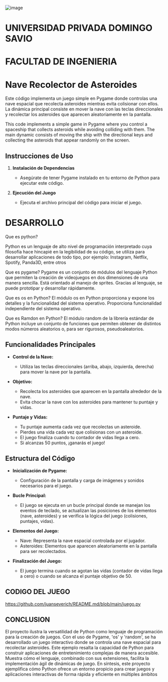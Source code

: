 ![image](https://github.com/juanseverich/README.md/assets/151221322/c6443b90-c6c1-4fab-a7a3-998f719b9334)

# UNIVERSIDAD PRIVADA DOMINGO SAVIO
# FACULTAD DE INGENIERIA

# Nave Recolector de Asteroides

Este código implementa un juego simple en Pygame donde controlas una nave espacial que recolecta asteroides mientras evita colisionar con ellos. La dinámica principal consiste en mover la nave con las teclas direccionales y recolectar los asteroides que aparecen aleatoriamente en la pantalla.

This code implements a simple game in Pygame where you control a spaceship that collects asteroids while avoiding colliding with them. The main dynamic consists of moving the ship with the directional keys and collecting the asteroids that appear randomly on the screen.

## Instrucciones de Uso

1. **Instalación de Dependencias**
   - Asegúrate de tener Pygame instalado en tu entorno de Python para ejecutar este código.

2. **Ejecución del Juego**
   - Ejecuta el archivo principal del código para iniciar el juego.

# DESARROLLO
 Que es python?
 
 Python es un lenguaje de alto nivel de programación interpretado cuya filosofía hace hincapié en la legibilidad de su código, se utiliza 
 para desarrollar aplicaciones de todo tipo, por ejemplo: Instagram, Netflix, Spotify, Panda3D, entre otros

 Que es pygame?
 Pygame es un conjunto de módulos del lenguaje Python que permiten la creación de videojuegos en dos dimensiones de una manera sencilla.
 Está orientado al manejo de sprites. Gracias al lenguaje, se puede prototipar y desarrollar rápidamente.

 Que es os en Python?
 El módulo os en Python proporciona y expone los detalles y la funcionalidad del sistema operativo. Proporciona funcionalidad              independiente del sistema operativo.

 Que es Ramdon en Python?
 El módulo random de la librería estándar de Python incluye un conjunto de funciones que permiten obtener de distintos modos números
 aleatorios o, para ser rigurosos, pseudoaleatorios.
 


## Funcionalidades Principales

- **Control de la Nave:**
  - Utiliza las teclas direccionales (arriba, abajo, izquierda, derecha) para mover la nave por la pantalla.
  
- **Objetivo:**
  - Recolecta los asteroides que aparecen en la pantalla alrededor de la nave.
  - Evita chocar la nave con los asteroides para mantener tu puntaje y vidas.
  
- **Puntaje y Vidas:**
  - Tu puntaje aumenta cada vez que recolectas un asteroide.
  - Pierdes una vida cada vez que colisionas con un asteroide.
  - El juego finaliza cuando tu contador de vidas llega a cero.
  - Si alcanzas 50 puntos, ¡ganarás el juego!

## Estructura del Código

- **Inicialización de Pygame:**
  - Configuración de la pantalla y carga de imágenes y sonidos necesarios para el juego.

- **Bucle Principal:**
  - El juego se ejecuta en un bucle principal donde se manejan los eventos de teclado, se actualizan las posiciones de los elementos (nave, asteroides) y se verifica la lógica del juego (colisiones, puntajes, vidas).

- **Elementos del Juego:**
  - Nave: Representa la nave espacial controlada por el jugador.
  - Asteroides: Elementos que aparecen aleatoriamente en la pantalla para ser recolectados.
  
- **Finalización del Juego:**
  - El juego termina cuando se agotan las vidas (contador de vidas llega a cero) o cuando se alcanza el puntaje objetivo de 50.
## CODIGO DEL JUEGO
   https://github.com/juanseverich/README.md/blob/main/juego.py
## CONCLUSION
El proyecto ilustra la versatilidad de Python como lenguaje de programación para la creación de juegos. Con el uso de Pygame, 'os' y 'random', se ha desarrollado un juego interactivo donde se controla una nave espacial para recolectar asteroides. Este ejemplo resalta la capacidad de Python para construir aplicaciones de entretenimiento complejas de manera accesible. Muestra cómo el lenguaje, combinado con sus extensiones, facilita la implementación ágil de dinámicas de juego. En síntesis, este proyecto ejemplifica cómo Python ofrece un entorno propicio para crear juegos y aplicaciones interactivas de forma rápida y eficiente en múltiples ámbitos
    
